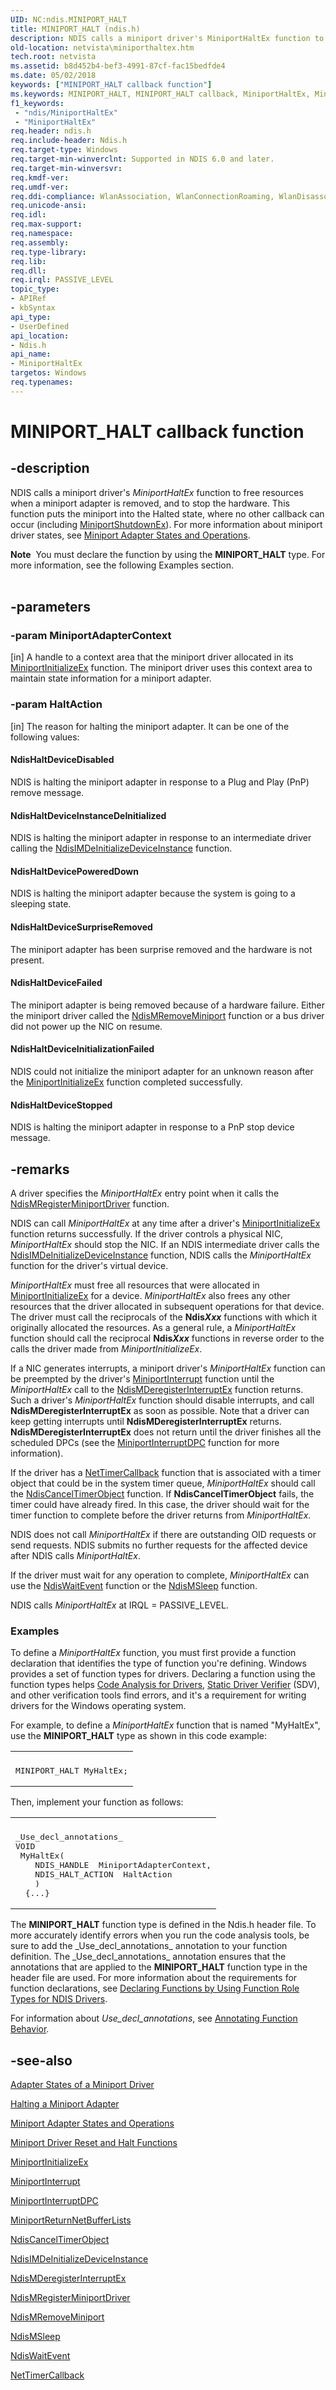 ```yaml
---
UID: NC:ndis.MINIPORT_HALT
title: MINIPORT_HALT (ndis.h)
description: NDIS calls a miniport driver's MiniportHaltEx function to free resources when a miniport adapter is removed, and to stop the hardware.
old-location: netvista\miniporthaltex.htm
tech.root: netvista
ms.assetid: b8d452b4-bef3-4991-87cf-fac15bedfde4
ms.date: 05/02/2018
keywords: ["MINIPORT_HALT callback function"]
ms.keywords: MINIPORT_HALT, MINIPORT_HALT callback, MiniportHaltEx, MiniportHaltEx callback function [Network Drivers Starting with Windows Vista], miniport_functions_ref_aa826b59-f204-43ea-81b6-f1bab84a7a23.xml, ndis/MiniportHaltEx, netvista.miniporthaltex
f1_keywords:
 - "ndis/MiniportHaltEx"
 - "MiniportHaltEx"
req.header: ndis.h
req.include-header: Ndis.h
req.target-type: Windows
req.target-min-winverclnt: Supported in NDIS 6.0 and later.
req.target-min-winversvr: 
req.kmdf-ver: 
req.umdf-ver: 
req.ddi-compliance: WlanAssociation, WlanConnectionRoaming, WlanDisassociation, WlanTimedAssociation, WlanTimedConnectionRoaming, WlanTimedConnectRequest, WlanTimedLinkQuality, WlanTimedScan
req.unicode-ansi: 
req.idl: 
req.max-support: 
req.namespace: 
req.assembly: 
req.type-library: 
req.lib: 
req.dll: 
req.irql: PASSIVE_LEVEL
topic_type:
- APIRef
- kbSyntax
api_type:
- UserDefined
api_location:
- Ndis.h
api_name:
- MiniportHaltEx
targetos: Windows
req.typenames: 
---
```


# MINIPORT_HALT callback function


## -description


NDIS calls a miniport driver's 
   <i>MiniportHaltEx</i> function to free resources when a miniport adapter is
   removed, and to stop the hardware. This function puts the miniport into the Halted state, where no other callback can occur (including <a href="https://docs.microsoft.com/windows-hardware/drivers/ddi/ndis/nc-ndis-miniport_shutdown">MiniportShutdownEx</a>). For more information about miniport driver states, see <a href="https://docs.microsoft.com/windows-hardware/drivers/network/miniport-adapter-states-and-operations">Miniport Adapter States and Operations</a>.
<div class="alert"><b>Note</b>  You must declare the function by using the <b>MINIPORT_HALT</b> type. For more information,
   see the following Examples section.</div><div> </div>

## -parameters




### -param MiniportAdapterContext 
[in]
A handle to a context area that the miniport driver allocated in its 
     <a href="https://docs.microsoft.com/windows-hardware/drivers/ddi/ndis/nc-ndis-miniport_initialize">MiniportInitializeEx</a> function.
     The miniport driver uses this context area to maintain state information for a miniport adapter.


### -param HaltAction 
[in]
The reason for halting the miniport adapter. It can be one of the following values:
     





#### NdisHaltDeviceDisabled

NDIS is halting the miniport adapter in response to a Plug and Play (PnP) remove message.



#### NdisHaltDeviceInstanceDeInitialized

NDIS is halting the miniport adapter in response to an intermediate driver calling the 
       <a href="https://docs.microsoft.com/windows-hardware/drivers/ddi/ndis/nf-ndis-ndisimdeinitializedeviceinstance">
       NdisIMDeInitializeDeviceInstance</a> function.



#### NdisHaltDevicePoweredDown

NDIS is halting the miniport adapter because the system is going to a sleeping state.



#### NdisHaltDeviceSurpriseRemoved

The miniport adapter has been surprise removed and the hardware is not present.



#### NdisHaltDeviceFailed

The miniport adapter is being removed because of a hardware failure. Either the miniport driver
       called the 
       <a href="https://docs.microsoft.com/windows-hardware/drivers/ddi/ndis/nf-ndis-ndismremoveminiport">NdisMRemoveMiniport</a> function or a
       bus driver did not power up the NIC on resume.



#### NdisHaltDeviceInitializationFailed

NDIS could not initialize the miniport adapter for an unknown reason after the 
       <a href="https://docs.microsoft.com/windows-hardware/drivers/ddi/ndis/nc-ndis-miniport_initialize">MiniportInitializeEx</a> function completed successfully.



#### NdisHaltDeviceStopped

NDIS is halting the miniport adapter in response to a PnP stop device message.


## -remarks



A driver specifies the 
    <i>MiniportHaltEx</i> entry point when it calls the 
    <a href="https://docs.microsoft.com/windows-hardware/drivers/ddi/ndis/nf-ndis-ndismregisterminiportdriver">
    NdisMRegisterMiniportDriver</a> function.

NDIS can call 
    <i>MiniportHaltEx</i> at any time after a driver's 
    <a href="https://docs.microsoft.com/windows-hardware/drivers/ddi/ndis/nc-ndis-miniport_initialize">MiniportInitializeEx</a> function
    returns successfully. If the driver controls a physical NIC, 
    <i>MiniportHaltEx</i> should stop the NIC. If an NDIS intermediate driver calls the 
    <a href="https://docs.microsoft.com/windows-hardware/drivers/ddi/ndis/nf-ndis-ndisimdeinitializedeviceinstance">
    NdisIMDeInitializeDeviceInstance</a> function, NDIS calls the 
    <i>MiniportHaltEx</i> function for the driver's virtual device.

<i>MiniportHaltEx</i> must free all resources that were allocated in 
    <a href="https://docs.microsoft.com/windows-hardware/drivers/ddi/ndis/nc-ndis-miniport_initialize">MiniportInitializeEx</a> for a device. 
    <i>MiniportHaltEx</i> also frees any other resources that the driver allocated in
    subsequent operations for that device. The driver must call the reciprocals of the 
    <b>Ndis<i>Xxx</i></b> functions with which it originally allocated the resources. As a general
    rule, a 
    <i>MiniportHaltEx</i> function should call the reciprocal 
    <b>Ndis<i>Xxx</i></b> functions in reverse order to the calls the driver made from 
    <i>MiniportInitializeEx</i>.

If a NIC generates interrupts, a miniport driver's 
    <i>MiniportHaltEx</i> function can be preempted by the driver's 
    <a href="https://docs.microsoft.com/windows-hardware/drivers/ddi/ndis/nc-ndis-miniport_isr">MiniportInterrupt</a> function until the 
    <i>MiniportHaltEx</i> call to the 
    <a href="https://docs.microsoft.com/windows-hardware/drivers/ddi/ndis/nf-ndis-ndismderegisterinterruptex">
    NdisMDeregisterInterruptEx</a> function returns. Such a driver's 
    <i>MiniportHaltEx</i> function should disable interrupts, and call 
    <b>
    NdisMDeregisterInterruptEx</b> as soon as possible. Note that a driver can keep getting interrupts
    until 
    <b>
    NdisMDeregisterInterruptEx</b> returns. 
    <b>
    NdisMDeregisterInterruptEx</b> does not return until the driver finishes all the scheduled DPCs (see
    the 
    <a href="https://docs.microsoft.com/windows-hardware/drivers/ddi/ndis/nc-ndis-miniport_interrupt_dpc">MiniportInterruptDPC</a> function for
    more information).

If the driver has a 
    <a href="https://docs.microsoft.com/windows-hardware/drivers/ddi/ndis/nc-ndis-ndis_timer_function">NetTimerCallback</a> function that is
    associated with a timer object that could be in the system timer queue, 
    <i>MiniportHaltEx</i> should call the 
    <a href="https://docs.microsoft.com/windows-hardware/drivers/ddi/ndis/nf-ndis-ndiscanceltimerobject">NdisCancelTimerObject</a> function. If 
    <b>NdisCancelTimerObject</b> fails, the timer could have already fired. In this case, the driver should
    wait for the timer function to complete before the driver returns from 
    <i>MiniportHaltEx</i>.

NDIS does not call 
    <i>MiniportHaltEx</i> if there are outstanding OID requests or send requests. NDIS
    submits no further requests for the affected device after NDIS calls 
    <i>MiniportHaltEx</i>.

If the driver must wait for any operation to complete, 
    <i>MiniportHaltEx</i> can use the 
    <a href="https://docs.microsoft.com/windows-hardware/drivers/ddi/ndis/nf-ndis-ndiswaitevent">NdisWaitEvent</a> function or the 
    <a href="https://docs.microsoft.com/windows-hardware/drivers/ddi/ndis/nf-ndis-ndismsleep">NdisMSleep</a> function.

NDIS calls
    <i>MiniportHaltEx</i> at IRQL = PASSIVE_LEVEL.

<h3><a id="Examples"></a><a id="examples"></a><a id="EXAMPLES"></a>Examples</h3>
To define a <i>MiniportHaltEx</i> function, you must first provide a function declaration that identifies the type of function you're defining. Windows provides a set of function types for drivers. Declaring a function using the function types helps <a href="https://docs.microsoft.com/windows-hardware/drivers/devtest/code-analysis-for-drivers">Code Analysis for Drivers</a>, <a href="https://docs.microsoft.com/windows-hardware/drivers/devtest/static-driver-verifier">Static Driver Verifier</a> (SDV), and other verification tools find errors, and it's a requirement for writing drivers for the Windows operating system.

For example, to define a <i>MiniportHaltEx</i> function that is named "MyHaltEx", use the <b>MINIPORT_HALT</b> type as shown in this code example:

<div class="code"><span codelanguage=""><table>
<tr>
<th></th>
</tr>
<tr>
<td>
<pre>MINIPORT_HALT MyHaltEx;</pre>
</td>
</tr>
</table></span></div>
Then, implement your function as follows:

<div class="code"><span codelanguage=""><table>
<tr>
<th></th>
</tr>
<tr>
<td>
<pre>_Use_decl_annotations_
VOID
 MyHaltEx(
    NDIS_HANDLE  MiniportAdapterContext,
    NDIS_HALT_ACTION  HaltAction
    )
  {...}</pre>
</td>
</tr>
</table></span></div>
The <b>MINIPORT_HALT</b> function type is defined in the Ndis.h header file. To more accurately identify errors when you run the code analysis tools, be sure to add the _Use_decl_annotations_ annotation to your function definition.  The _Use_decl_annotations_ annotation ensures that the annotations that are applied to the <b>MINIPORT_HALT</b> function type in the header file are used.  For more information about the requirements for function declarations, see <a href="https://docs.microsoft.com/windows-hardware/drivers/devtest/declaring-functions-by-using-function-role-types-for-ndis-drivers">Declaring Functions by Using Function Role Types for NDIS Drivers</a>.

For information about  _Use_decl_annotations_, see <a href="https://go.microsoft.com/fwlink/p/?linkid=286697">Annotating Function Behavior</a>. 




## -see-also




<a href="https://docs.microsoft.com/windows-hardware/drivers/network/adapter-states-of-a-miniport-driver">Adapter States of a Miniport Driver</a>



<a href="https://docs.microsoft.com/windows-hardware/drivers/network/halting-a-miniport-adapter">Halting a Miniport Adapter</a>



<a href="https://docs.microsoft.com/windows-hardware/drivers/network/miniport-adapter-states-and-operations">Miniport Adapter States and Operations</a>



<a href="https://docs.microsoft.com/previous-versions/windows/hardware/network/ff564064(v=vs.85)">Miniport Driver Reset and Halt Functions</a>



<a href="https://docs.microsoft.com/windows-hardware/drivers/ddi/ndis/nc-ndis-miniport_initialize">MiniportInitializeEx</a>



<a href="https://docs.microsoft.com/windows-hardware/drivers/ddi/ndis/nc-ndis-miniport_isr">MiniportInterrupt</a>



<a href="https://docs.microsoft.com/windows-hardware/drivers/ddi/ndis/nc-ndis-miniport_interrupt_dpc">MiniportInterruptDPC</a>



<a href="https://docs.microsoft.com/windows-hardware/drivers/ddi/ndis/nc-ndis-miniport_return_net_buffer_lists">
   MiniportReturnNetBufferLists</a>



<a href="https://docs.microsoft.com/windows-hardware/drivers/ddi/ndis/nf-ndis-ndiscanceltimerobject">NdisCancelTimerObject</a>



<a href="https://docs.microsoft.com/windows-hardware/drivers/ddi/ndis/nf-ndis-ndisimdeinitializedeviceinstance">
   NdisIMDeInitializeDeviceInstance</a>



<a href="https://docs.microsoft.com/windows-hardware/drivers/ddi/ndis/nf-ndis-ndismderegisterinterruptex">NdisMDeregisterInterruptEx</a>



<a href="https://docs.microsoft.com/windows-hardware/drivers/ddi/ndis/nf-ndis-ndismregisterminiportdriver">NdisMRegisterMiniportDriver</a>



<a href="https://docs.microsoft.com/windows-hardware/drivers/ddi/ndis/nf-ndis-ndismremoveminiport">NdisMRemoveMiniport</a>



<a href="https://docs.microsoft.com/windows-hardware/drivers/ddi/ndis/nf-ndis-ndismsleep">NdisMSleep</a>



<a href="https://docs.microsoft.com/windows-hardware/drivers/ddi/ndis/nf-ndis-ndiswaitevent">NdisWaitEvent</a>



<a href="https://docs.microsoft.com/windows-hardware/drivers/ddi/ndis/nc-ndis-ndis_timer_function">NetTimerCallback</a>
 

 

